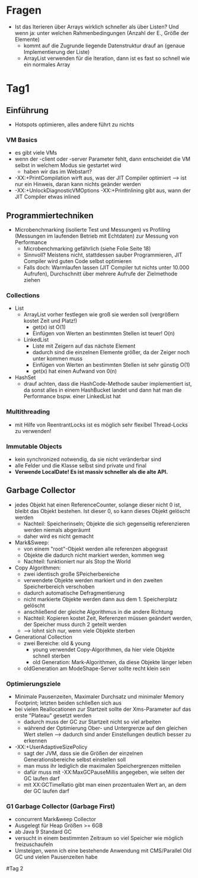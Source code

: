 # Fragen
- Ist das Iterieren über Arrays wirklich schneller als über Listen? Und wenn ja: unter welchen Rahmenbedingungen (Anzahl der E., Größe der Elemente)
    - kommt auf die Zugrunde liegende Datenstruktur drauf an (genaue Implementierung der Liste)
    - ArrayList verwenden für die Iteration, dann ist es fast so schnell wie ein normales Array

# Tag1 


## Einführung
- Hotspots optimieren, alles andere führt zu nichts

### VM Basics
- es gibt viele VMs
- wenn der -client oder -server Parameter fehlt, dann entscheidet die VM selbst in welchem Modus sie gestartet wird 
    - haben wir das im Webstart?
- -XX:+PrintCompilation wirft aus, was der JIT Compiler optimiert --> ist nur ein Hinweis, daran kann nichts geänder werden
- -XX:+UnlockDiagnosticVMOptions -XX:+PrintInlining gibt aus, wann der JIT Compiler etwas inlined 

## Programmiertechniken
- Microbenchmarking (isolierte Test und Messungen) vs Profiling (Messungen im laufenden Betrieb mit Echtdaten) zur Messung von Performance
    - Microbenchmarking gefährlich (siehe Folie Seite 18)
    - Sinnvoll? Meistens nicht, stattdessen sauber Programmieren, JIT Compiler wird guten Code selbst optimieren
    - Falls doch: Warmlaufen lassen (JIT Compiler tut nichts unter 10.000 Aufrufen), Durchschnitt über mehrere Aufrufe der Zielmethode ziehen
  
### Collections
- List
    - ArrayList vorher festlegen wie groß sie werden soll (vergrößern kostet Zeit und Platz!)
        - get(x) ist O(1)
        - Einfügen von Werten an bestimmten Stellen ist teuer! O(n)
    - LinkedList 
        - Liste mit Zeigern auf das nächste Element
        - dadurch sind die einzelnen Elemente größer, da der Zeiger noch unter kommen muss
        - Einfügen von Werten an bestimmten Stellen ist sehr günstig O(1)
        - get(x) hat einen Aufwand von 0(n)
- HashSet
    - drauf achten, dass die HashCode-Methode sauber implementiert ist, da sonst alles in einem HashBucket landet und dann hat man die Performance bspw. einer LinkedList hat
    
### Multithreading
- mit Hilfe von ReentrantLocks ist es möglich sehr flexibel Thread-Locks zu verwenden!

### Immutable Objects
- kein synchronized notwendig, da sie nicht veränderbar sind
- alle Felder und die Klasse selbst sind private und final
- **Verwende LocalDate! Es ist massiv schneller als die alte API.**

## Garbage Collector
- jedes Objekt hat einen ReferenceCounter, solange dieser nicht 0 ist, bleibt das Objekt bestehen. Ist dieser 0, so kann dieses Objekt gelöscht werden
    - Nachteil: Speicherinseln; Objekte die sich gegenseitig referenzieren werden niemals abgeräumt
    - daher wird es nicht gemacht
- Mark&Sweep:
    - von einem "root"-Objekt werden alle referenzen abgegrast
    - Objekte die dadurch nicht markiert werden, kommen weg
    - Nachteil: funktioniert nur als Stop the World
- Copy Algorithmen:
    - zwei identisch große SPeicherbereiche
    - verwendete Objekte werden markiert und in den zweiten Speicherbereich verschoben
    - dadurch automatische Defragmentierung
    - nicht markierte Objekte werden dann aus dem 1. Speicherplatz gelöscht 
    - anschließend der gleiche Algorithmus in die andere Richtung
    - Nachteil: Kopieren kostet Zeit, Referenzen müssen geändert werden, der Speicher muss durch 2 geteilt werden
    - --> lohnt sich nur, wenn viele Objekte sterben
- Generational Collection
    - zwei Bereiche: old & young
        - young verwendet Copy-Algorithmen, da hier viele Objekte schnell sterben
        - old Generation: Mark-Algorithmen, da diese Objekte länger leben
    - oldGeneration am ModeShape-Server sollte recht klein sein

### Optimierungsziele
- Minimale Pausenzeiten, Maximaler Durchsatz und minimaler Memory Footprint; letzten beiden schließen sich aus
- bei vielen Reallocationen zur Startzeit sollte der Xms-Parameter auf das erste "Plateau" gesetzt werden
    - dadurch muss der GC zur Startzeit nicht so viel arbeiten
    - während der Optimierung Ober- und Untergrenze auf den gleichen Wert stellen --> dadurch sind ander Einstellungen deutlich besser zu erkennen
- -XX:+UserAdaptiveSizePolicy
    - sagt der JVM, dass sie die Größen der einzelnen Generationsbereiche selbst einstellen soll
    - man muss ihr lediglich die maximalen Speichergrenzen mitteilen
    - dafür muss mit -XX:MaxGCPauseMillis angegeben, wie selten der GC laufen darf
    - mit XX:GCTimeRatio gibt man einen prozentualen Wert an, an dem der GC laufen darf

### G1 Garbage Collector (Garbage First)
- concurrent Mark&weep Collector
- Ausgelegt für Heap Größen >= 6GB
- ab Java 9 Standard GC
- versucht in einem bestimmten Zeitraum so viel Speicher wie möglich freizuschaufeln
- Umsteigen, wenn ich eine bestehende Anwendung mit CMS/Parallel Old GC und vielen Pausenzeiten habe

#Tag 2



